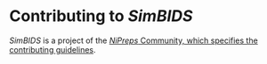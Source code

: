 # Contributing to *SimBIDS*

*SimBIDS* is a project of the
[*NiPreps* Community, which specifies the contributing guidelines](https://www.nipreps.org/community/).
